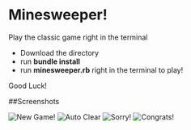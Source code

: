 # Minesweeper!
Play the classic game right in the terminal

+ Download the directory 
+ run **bundle install**
+ run **minesweeper.rb** right in the terminal to play!

Good Luck!

##Screenshots

![New Game!](https://github.com/kswang2400/minesweeper/blob/master/minesweeper-screenshots/mw-new-game.png)
![Auto Clear](https://github.com/kswang2400/minesweeper/blob/master/minesweeper-screenshots/ms-auto-clear.png)
![Sorry!](https://github.com/kswang2400/minesweeper/blob/master/minesweeper-screenshots/ms-lose-screen.png)
![Congrats!](https://github.com/kswang2400/minesweeper/blob/master/minesweeper-screenshots/ms-win-screen.png)